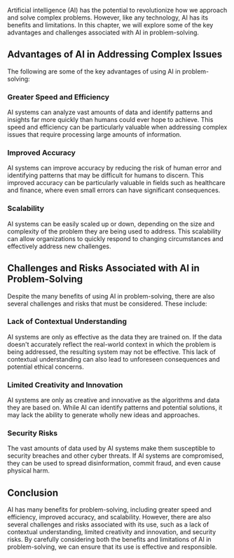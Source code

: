 
Artificial intelligence (AI) has the potential to revolutionize how we approach and solve complex problems. However, like any technology, AI has its benefits and limitations. In this chapter, we will explore some of the key advantages and challenges associated with AI in problem-solving.

Advantages of AI in Addressing Complex Issues
---------------------------------------------

The following are some of the key advantages of using AI in problem-solving:

### Greater Speed and Efficiency

AI systems can analyze vast amounts of data and identify patterns and insights far more quickly than humans could ever hope to achieve. This speed and efficiency can be particularly valuable when addressing complex issues that require processing large amounts of information.

### Improved Accuracy

AI systems can improve accuracy by reducing the risk of human error and identifying patterns that may be difficult for humans to discern. This improved accuracy can be particularly valuable in fields such as healthcare and finance, where even small errors can have significant consequences.

### Scalability

AI systems can be easily scaled up or down, depending on the size and complexity of the problem they are being used to address. This scalability can allow organizations to quickly respond to changing circumstances and effectively address new challenges.

Challenges and Risks Associated with AI in Problem-Solving
----------------------------------------------------------

Despite the many benefits of using AI in problem-solving, there are also several challenges and risks that must be considered. These include:

### Lack of Contextual Understanding

AI systems are only as effective as the data they are trained on. If the data doesn't accurately reflect the real-world context in which the problem is being addressed, the resulting system may not be effective. This lack of contextual understanding can also lead to unforeseen consequences and potential ethical concerns.

### Limited Creativity and Innovation

AI systems are only as creative and innovative as the algorithms and data they are based on. While AI can identify patterns and potential solutions, it may lack the ability to generate wholly new ideas and approaches.

### Security Risks

The vast amounts of data used by AI systems make them susceptible to security breaches and other cyber threats. If AI systems are compromised, they can be used to spread disinformation, commit fraud, and even cause physical harm.

Conclusion
----------

AI has many benefits for problem-solving, including greater speed and efficiency, improved accuracy, and scalability. However, there are also several challenges and risks associated with its use, such as a lack of contextual understanding, limited creativity and innovation, and security risks. By carefully considering both the benefits and limitations of AI in problem-solving, we can ensure that its use is effective and responsible.
